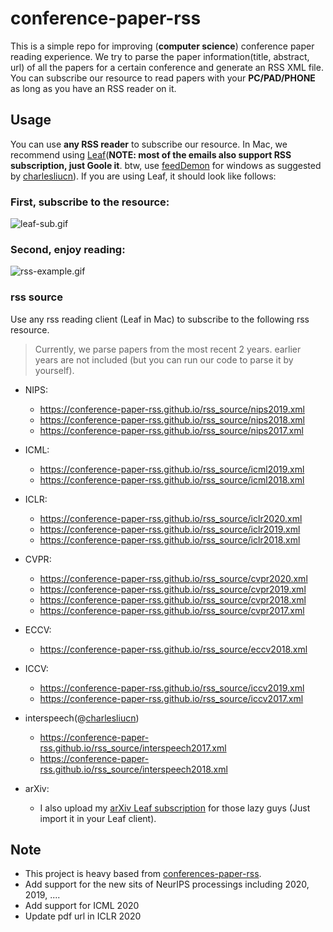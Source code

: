 # conference-paper-rss

This is a simple repo for improving (**computer science**) conference paper reading experience. We try to parse the paper information(title, abstract, url) of all the papers for a certain conference and generate an RSS XML file. You can subscribe our resource to read papers with your **PC/PAD/PHONE** as long as you have an RSS reader on it.

## Usage

You can use **any RSS reader** to subscribe our resource. In Mac, we recommend using [Leaf](https://itunes.apple.com/cn/app/leaf-rss-%E6%96%B0%E9%97%BB%E9%98%85%E8%AF%BB%E5%99%A8/id576338668?mt=12)(**NOTE: most of the emails also support RSS subscription, just Goole it**. btw, use [feedDemon](http://www.feeddemon.com/) for windows as suggested by [charlesliucn](https://github.com/charlesliucn)). If you are using Leaf, it should look like follows:
### First, subscribe to the resource:

![leaf-sub.gif](leaf-sub.gif)

### Second, enjoy reading:

![rss-example.gif](rss-example.gif)
### rss source
Use any rss reading client (Leaf in Mac) to subscribe to the following rss resource.
> Currently, we parse papers from the most recent 2 years. earlier years are not included (but you can run our code to parse it by yourself).
+ NIPS:
  + https://conference-paper-rss.github.io/rss_source/nips2019.xml
  + https://conference-paper-rss.github.io/rss_source/nips2018.xml
  + https://conference-paper-rss.github.io/rss_source/nips2017.xml

+ ICML:
  + https://conference-paper-rss.github.io/rss_source/icml2019.xml
  + https://conference-paper-rss.github.io/rss_source/icml2018.xml

+ ICLR:
  + https://conference-paper-rss.github.io/rss_source/iclr2020.xml
  + https://conference-paper-rss.github.io/rss_source/iclr2019.xml
  + https://conference-paper-rss.github.io/rss_source/iclr2018.xml

+ CVPR:
  + https://conference-paper-rss.github.io/rss_source/cvpr2020.xml
  + https://conference-paper-rss.github.io/rss_source/cvpr2019.xml
  + https://conference-paper-rss.github.io/rss_source/cvpr2018.xml
  + https://conference-paper-rss.github.io/rss_source/cvpr2017.xml

+ ECCV:
  + https://conference-paper-rss.github.io/rss_source/eccv2018.xml

+ ICCV:
  + https://conference-paper-rss.github.io/rss_source/iccv2019.xml
  + https://conference-paper-rss.github.io/rss_source/iccv2017.xml

+ interspeech(@[charlesliucn](https://github.com/charlesliucn))
  + https://conference-paper-rss.github.io/rss_source/interspeech2017.xml
  + https://conference-paper-rss.github.io/rss_source/interspeech2018.xml
+ arXiv:
  + I also upload my [arXiv Leaf subscription](https://github.com/conference-paper-rss/conference-paper-rss.github.io/blob/master/Leaf%20Subscriptions.xml) for those lazy guys (Just import it in your Leaf client).

## Note
 - This project is heavy based from [conferences-paper-rss](https://github.com/conference-paper-rss/conference-paper-rss.github.io).  
 - Add support for the new sits of NeurIPS processings including 2020, 2019, ....  
 - Add support for ICML 2020  
 - Update pdf url in ICLR 2020  
